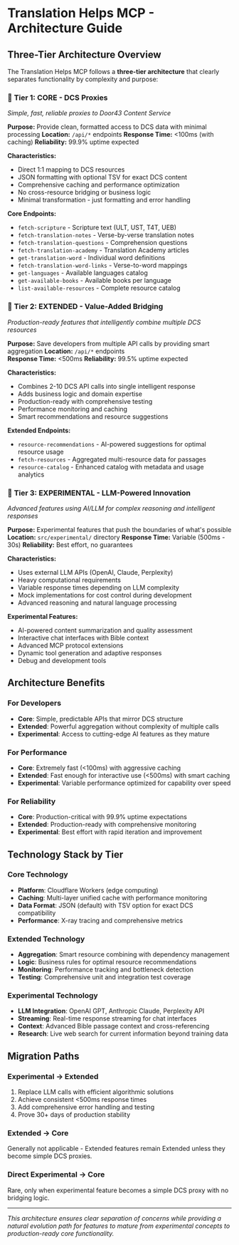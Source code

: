 # Translation Helps MCP - Architecture Guide

## Three-Tier Architecture Overview

The Translation Helps MCP follows a **three-tier architecture** that clearly separates functionality by complexity and purpose:

### 🔧 **Tier 1: CORE - DCS Proxies**

_Simple, fast, reliable proxies to Door43 Content Service_

**Purpose:** Provide clean, formatted access to DCS data with minimal processing
**Location:** `/api/*` endpoints
**Response Time:** <100ms (with caching)
**Reliability:** 99.9% uptime expected

**Characteristics:**

- Direct 1:1 mapping to DCS resources
- JSON formatting with optional TSV for exact DCS content
- Comprehensive caching and performance optimization
- No cross-resource bridging or business logic
- Minimal transformation - just formatting and error handling

**Core Endpoints:**

- `fetch-scripture` - Scripture text (ULT, UST, T4T, UEB)
- `fetch-translation-notes` - Verse-by-verse translation notes
- `fetch-translation-questions` - Comprehension questions
- `fetch-translation-academy` - Translation Academy articles
- `get-translation-word` - Individual word definitions
- `fetch-translation-word-links` - Verse-to-word mappings
- `get-languages` - Available languages catalog
- `get-available-books` - Available books per language
- `list-available-resources` - Complete resource catalog

### 🚀 **Tier 2: EXTENDED - Value-Added Bridging**

_Production-ready features that intelligently combine multiple DCS resources_

**Purpose:** Save developers from multiple API calls by providing smart aggregation
**Location:** `/api/*` endpoints  
**Response Time:** <500ms
**Reliability:** 99.5% uptime expected

**Characteristics:**

- Combines 2-10 DCS API calls into single intelligent response
- Adds business logic and domain expertise
- Production-ready with comprehensive testing
- Performance monitoring and caching
- Smart recommendations and resource suggestions

**Extended Endpoints:**

- `resource-recommendations` - AI-powered suggestions for optimal resource usage
- `fetch-resources` - Aggregated multi-resource data for passages
- `resource-catalog` - Enhanced catalog with metadata and usage analytics

### 🧪 **Tier 3: EXPERIMENTAL - LLM-Powered Innovation**

_Advanced features using AI/LLM for complex reasoning and intelligent responses_

**Purpose:** Experimental features that push the boundaries of what's possible
**Location:** `src/experimental/` directory
**Response Time:** Variable (500ms - 30s)
**Reliability:** Best effort, no guarantees

**Characteristics:**

- Uses external LLM APIs (OpenAI, Claude, Perplexity)
- Heavy computational requirements
- Variable response times depending on LLM complexity
- Mock implementations for cost control during development
- Advanced reasoning and natural language processing

**Experimental Features:**

- AI-powered content summarization and quality assessment
- Interactive chat interfaces with Bible context
- Advanced MCP protocol extensions
- Dynamic tool generation and adaptive responses
- Debug and development tools

## Architecture Benefits

### For Developers

- **Core**: Simple, predictable APIs that mirror DCS structure
- **Extended**: Powerful aggregation without complexity of multiple calls
- **Experimental**: Access to cutting-edge AI features as they mature

### For Performance

- **Core**: Extremely fast (<100ms) with aggressive caching
- **Extended**: Fast enough for interactive use (<500ms) with smart caching
- **Experimental**: Variable performance optimized for capability over speed

### For Reliability

- **Core**: Production-critical with 99.9% uptime expectations
- **Extended**: Production-ready with comprehensive monitoring
- **Experimental**: Best effort with rapid iteration and improvement

## Technology Stack by Tier

### Core Technology

- **Platform**: Cloudflare Workers (edge computing)
- **Caching**: Multi-layer unified cache with performance monitoring
- **Data Format**: JSON (default) with TSV option for exact DCS compatibility
- **Performance**: X-ray tracing and comprehensive metrics

### Extended Technology

- **Aggregation**: Smart resource combining with dependency management
- **Logic**: Business rules for optimal resource recommendations
- **Monitoring**: Performance tracking and bottleneck detection
- **Testing**: Comprehensive unit and integration test coverage

### Experimental Technology

- **LLM Integration**: OpenAI GPT, Anthropic Claude, Perplexity API
- **Streaming**: Real-time response streaming for chat interfaces
- **Context**: Advanced Bible passage context and cross-referencing
- **Research**: Live web search for current information beyond training data

## Migration Paths

### Experimental → Extended

1. Replace LLM calls with efficient algorithmic solutions
2. Achieve consistent <500ms response times
3. Add comprehensive error handling and testing
4. Prove 30+ days of production stability

### Extended → Core

Generally not applicable - Extended features remain Extended unless they become simple DCS proxies.

### Direct Experimental → Core

Rare, only when experimental feature becomes a simple DCS proxy with no bridging logic.

---

_This architecture ensures clear separation of concerns while providing a natural evolution path for features to mature from experimental concepts to production-ready core functionality._
